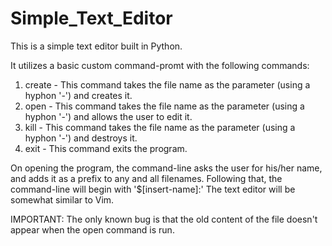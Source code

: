 # Simple_Text_Editor
This is a simple text editor built in Python.

It utilizes a basic custom command-promt with the following commands:
1. create - This command takes the file name as the parameter (using a hyphon '-') and creates it.
2. open - This command takes the file name as the parameter (using a hyphon '-') and allows the user to edit it.
3. kill - This command takes the file name as the parameter (using a hyphon '-') and destroys it.
4. exit - This command exits the program.

On opening the program, the command-line asks the user for his/her name, and adds it as a prefix to any and all filenames.
Following that, the command-line will begin with '$[insert-name]:'
The text editor will be somewhat similar to Vim.


IMPORTANT: The only known bug is that the old content of the file doesn't appear when the open command is run.